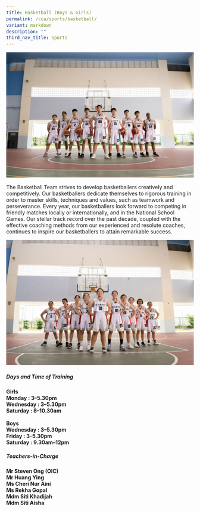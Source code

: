 ```yaml
---
title: Basketball (Boys & Girls)
permalink: /cca/sports/basketball/
variant: markdown
description: ""
third_nav_title: Sports
---
```

![](/images/2023images/CCAs%202023/basketballmain.jpg)

The Basketball Team strives to develop basketballers creatively and competitively. Our basketballers dedicate themselves to rigorous training in order to master skills, techniques and values, such as teamwork and perseverance. Every year, our basketballers look forward to competing in friendly matches locally or internationally, and in the National School Games. Our stellar track record over the past decade, coupled with the effective coaching methods from our experienced and resolute coaches, continues to inspire our basketballers to attain remarkable success.

![](/images/2023images/CCAs%202023/basketball2.jpg)
  

<h5>Days and Time of Training</h5>
<b>
Girls<br>
Monday : 3–5.30pm <br>Wednesday : 3–5.30pm <br>Saturday : 8–10.30am&nbsp;
<br><br>Boys<br>Wednesday : 3–5.30pm <br>Friday : 3–5.30pm <br>Saturday : 9.30am–12pm</b>
<h5>Teachers-in-Charge</h5>
<b>
Mr Steven Ong (OIC)&nbsp;<br>Mr Huang Ying<br>Ms Cheri Nur Aini&nbsp;<br>Ms Rekha Gopal&nbsp;<br>Mdm Siti Khadijah&nbsp;<br>Mdm Siti Aisha</b>
